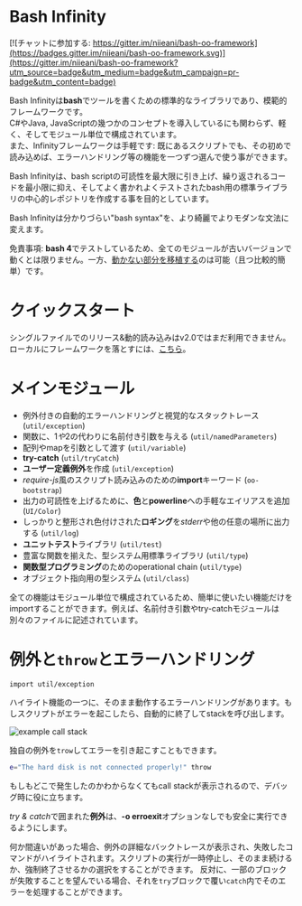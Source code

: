 Bash Infinity
=============

[![チャットに参加する: https://gitter.im/niieani/bash-oo-framework](https://badges.gitter.im/niieani/bash-oo-framework.svg)](https://gitter.im/niieani/bash-oo-framework?utm_source=badge&utm_medium=badge&utm_campaign=pr-badge&utm_content=badge)

Bash Infinityは**bash**でツールを書くための標準的なライブラリであり、模範的フレームワークです。  
C#やJava, JavaScriptの幾つかのコンセプトを導入しているにも関わらず、軽く、そしてモジュール単位で構成されています。  
また、Infinityフレームワークは手軽です: 既にあるスクリプトでも、その初めで読み込めば、エラーハンドリング等の機能を一つずつ選んで使う事ができます。

Bash Infinityは、bash scriptの可読性を最大限に引き上げ、繰り返されるコードを最小限に抑え、そしてよく書かれよくテストされたbash用の標準ライブラリの中心的レポジトリを作成する事を目的としています。

Bash Infinityは分かりづらい"bash syntax"を、より綺麗でよりモダンな文法に変えます。

免責事項: **bash 4**でテストしているため、全てのモジュールが古いバージョンで動くとは限りません。一方、[動かない部分を移植する](#bash3への移植)のは可能（且つ比較的簡単）です。


クイックスタート
==============

シングルファイルでのリリース&動的読み込みはv2.0ではまだ利用できません。
ローカルにフレームワークを落とすには、[こちら](#使い方)。

メインモジュール
==============

* 例外付きの自動的エラーハンドリングと視覚的なスタックトレース (`util/exception`)
* 関数に、$1や$2の代わりに名前付き引数を与える (`util/namedParameters`)
* 配列やmapを引数として渡す (`util/variable`)
* **try-catch** (`util/tryCatch`)
* **ユーザー定義例外**を作成 (`util/exception`)
* *require-js*風のスクリプト読み込みのための**import**キーワード (`oo-bootstrap`)
* 出力の可読性を上げるために、**色**と**powerline**への手軽なエイリアスを追加(`UI/Color`)
* しっかりと整形され色付けされた**ロギング**を*stderr*や他の任意の場所に出力する (`util/log`)
* **ユニットテスト**ライブラリ (`util/test`)
* 豊富な関数を揃えた、型システム用標準ライブラリ (`util/type`)
* **関数型プログラミング**のためのoperational chain (`util/type`)
* オブジェクト指向用の型システム (`util/class`)

全ての機能はモジュール単位で構成されているため、簡単に使いたい機能だけをimportすることができます。例えば、名前付き引数やtry-catchモジュールは別々のファイルに記述されています。

例外と`throw`とエラーハンドリング
=====================================

```
import util/exception
```

ハイライト機能の一つに、そのまま動作するエラーハンドリングがあります。もしスクリプトがエラーを起こしたら、自動的に終了してstackを呼び出します。

![example call stack](https://raw.githubusercontent.com/niieani/bash-oo-framework/master/docs/exception.png "Example Call Stack")

独自の例外を`trow`してエラーを引き起こすこともできます。

```bash
e="The hard disk is not connected properly!" throw
```

もしもどこで発生したのかわからなくてもcall stackが表示されるので、デバッグ時に役に立ちます。

*try & catch*で囲まれた**例外**は、**-o erroexit**オプションなしでも安全に実行できるようにします。

何か間違いがあった場合、例外の詳細なバックトレースが表示され、失敗したコマンドがハイライトされます。スクリプトの実行が一時停止し、そのまま続けるか、強制終了させるかの選択をすることができます。
反対に、一部のブロックが失敗することを望んでいる場合、それを`try`ブロックで覆い`catch`内でそのエラーを処理することができます。

